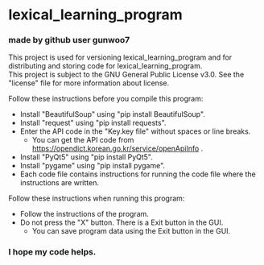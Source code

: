 # lexical_learning_program
### made by github user gunwoo7
This project is used for versioning lexical_learning_program and for distributing and storing code for lexical_learning_program.  
This project is subject to the GNU General Public License v3.0. See the "license" file for more information about license.

Follow these instructions before you compile this program:
+ Install "BeautifulSoup" using "pip install BeautifulSoup".  
+ Install "request" using "pip install requests".  
+ Enter the API code in the "Key.key file" without spaces or line breaks.  
  - You can get the API code from https://opendict.korean.go.kr/service/openApiInfo .
+ Install "PyQt5" using "pip install PyQt5".
+ Install "pygame" using "pip install pygame".
+ Each code file contains instructions for running the code file where the instructions are written.

Follow these instructions when running this program:
+ Follow the instructions of the program.
+ Do not press the "X" button. There is a Exit button in the GUI.
  - You can save program data using the Exit button in the GUI.

### I hope my code helps.
